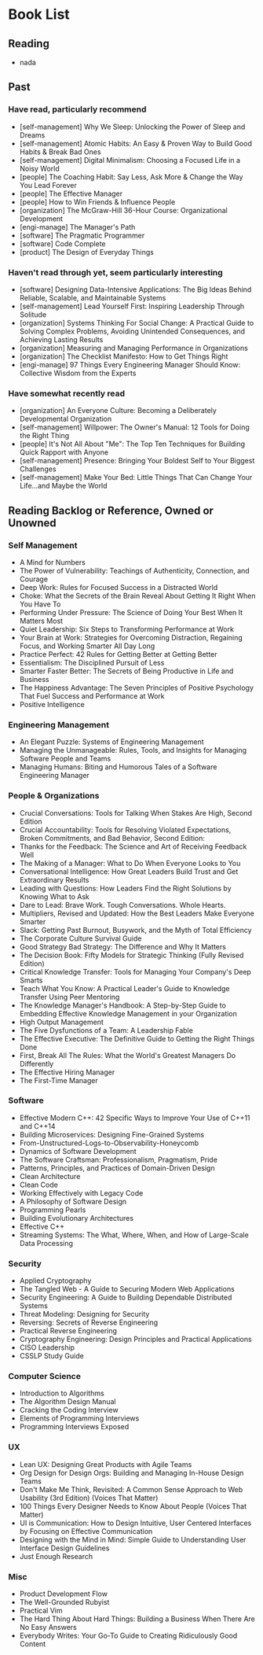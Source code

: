 # Book List

## Reading

* nada

## Past

### Have read, particularly recommend

* [self-management] Why We Sleep: Unlocking the Power of Sleep and Dreams
* [self-management] Atomic Habits: An Easy & Proven Way to Build Good Habits & Break Bad Ones
* [self-management] Digital Minimalism: Choosing a Focused Life in a Noisy World
* [people] The Coaching Habit: Say Less, Ask More & Change the Way You Lead Forever
* [people] The Effective Manager
* [people] How to Win Friends & Influence People
* [organization] The McGraw-Hill 36-Hour Course: Organizational Development
* [engi-manage] The Manager's Path
* [software] The Pragmatic Programmer
* [software] Code Complete
* [product] The Design of Everyday Things

### Haven't read through yet, seem particularly interesting

* [software] Designing Data-Intensive Applications: The Big Ideas Behind Reliable, Scalable, and Maintainable Systems
* [self-management] Lead Yourself First: Inspiring Leadership Through Solitude
* [organization] Systems Thinking For Social Change: A Practical Guide to Solving Complex Problems, Avoiding Unintended Consequences, and Achieving Lasting Results
* [organization] Measuring and Managing Performance in Organizations
* [organization] The Checklist Manifesto: How to Get Things Right
* [engi-manage] 97 Things Every Engineering Manager Should Know: Collective Wisdom from the Experts

### Have somewhat recently read

* [organization] An Everyone Culture: Becoming a Deliberately Developmental Organization
* [self-management] Willpower: The Owner's Manual: 12 Tools for Doing the Right Thing
* [people] It's Not All About "Me": The Top Ten Techniques for Building Quick Rapport with Anyone
* [self-management] Presence: Bringing Your Boldest Self to Your Biggest Challenges
* [self-management] Make Your Bed: Little Things That Can Change Your Life...and Maybe the World

## Reading Backlog or Reference, Owned or Unowned

### Self Management

* A Mind for Numbers
* The Power of Vulnerability: Teachings of Authenticity, Connection, and Courage
* Deep Work: Rules for Focused Success in a Distracted World
* Choke: What the Secrets of the Brain Reveal About Getting It Right When You Have To
* Performing Under Pressure: The Science of Doing Your Best When It Matters Most
* Quiet Leadership: Six Steps to Transforming Performance at Work
* Your Brain at Work: Strategies for Overcoming Distraction, Regaining Focus, and Working Smarter All Day Long
* Practice Perfect: 42 Rules for Getting Better at Getting Better
* Essentialism: The Disciplined Pursuit of Less
* Smarter Faster Better: The Secrets of Being Productive in Life and Business
* The Happiness Advantage: The Seven Principles of Positive Psychology That Fuel Success and Performance at Work
* Positive Intelligence

### Engineering Management

* An Elegant Puzzle: Systems of Engineering Management
* Managing the Unmanageable: Rules, Tools, and Insights for Managing Software People and Teams
* Managing Humans: Biting and Humorous Tales of a Software Engineering Manager

### People & Organizations

* Crucial Conversations: Tools for Talking When Stakes Are High, Second Edition
* Crucial Accountability: Tools for Resolving Violated Expectations, Broken Commitments, and Bad Behavior, Second Edition:
* Thanks for the Feedback: The Science and Art of Receiving Feedback Well
* The Making of a Manager: What to Do When Everyone Looks to You
* Conversational Intelligence: How Great Leaders Build Trust and Get Extraordinary Results
* Leading with Questions: How Leaders Find the Right Solutions by Knowing What to Ask
* Dare to Lead: Brave Work. Tough Conversations. Whole Hearts.
* Multipliers, Revised and Updated: How the Best Leaders Make Everyone Smarter
* Slack: Getting Past Burnout, Busywork, and the Myth of Total Efficiency 
* The Corporate Culture Survival Guide
* Good Strategy Bad Strategy: The Difference and Why It Matters
* The Decision Book: Fifty Models for Strategic Thinking (Fully Revised Edition)
* Critical Knowledge Transfer: Tools for Managing Your Company's Deep Smarts
* Teach What You Know: A Practical Leader's Guide to Knowledge Transfer Using Peer Mentoring 
* The Knowledge Manager's Handbook: A Step-by-Step Guide to Embedding Effective Knowledge Management in your Organization
* High Output Management
* The Five Dysfunctions of a Team: A Leadership Fable
* The Effective Executive: The Definitive Guide to Getting the Right Things Done
* First, Break All The Rules: What the World's Greatest Managers Do Differently
* The Effective Hiring Manager
* The First-Time Manager

### Software

* Effective Modern C++: 42 Specific Ways to Improve Your Use of C++11 and C++14
* Building Microservices: Designing Fine-Grained Systems
* From-Unstructured-Logs-to-Observability-Honeycomb
* Dynamics of Software Development
* The Software Craftsman: Professionalism, Pragmatism, Pride
* Patterns, Principles, and Practices of Domain-Driven Design
* Clean Architecture
* Clean Code
* Working Effectively with Legacy Code
* A Philosophy of Software Design
* Programming Pearls
* Building Evolutionary Architectures
* Effective C++
* Streaming Systems: The What, Where, When, and How of Large-Scale Data Processing

### Security

* Applied Cryptography
* The Tangled Web - A Guide to Securing Modern Web Applications
* Security Engineering: A Guide to Building Dependable Distributed Systems
* Threat Modeling: Designing for Security
* Reversing: Secrets of Reverse Engineering
* Practical Reverse Engineering
* Cryptography Engineering: Design Principles and Practical Applications
* CISO Leadership
* CSSLP Study Guide

### Computer Science

* Introduction to Algorithms
* The Algorithm Design Manual
* Cracking the Coding Interview
* Elements of Programming Interviews
* Programming Interviews Exposed

### UX

* Lean UX: Designing Great Products with Agile Teams
* Org Design for Design Orgs: Building and Managing In-House Design Teams
* Don't Make Me Think, Revisited: A Common Sense Approach to Web Usability (3rd Edition) (Voices That Matter)
* 100 Things Every Designer Needs to Know About People (Voices That Matter)
* UI is Communication: How to Design Intuitive, User Centered Interfaces by Focusing on Effective Communication
* Designing with the Mind in Mind: Simple Guide to Understanding User Interface Design Guidelines
* Just Enough Research

### Misc

* Product Development Flow
* The Well-Grounded Rubyist
* Practical Vim
* The Hard Thing About Hard Things: Building a Business When There Are No Easy Answers
* Everybody Writes: Your Go-To Guide to Creating Ridiculously Good Content
